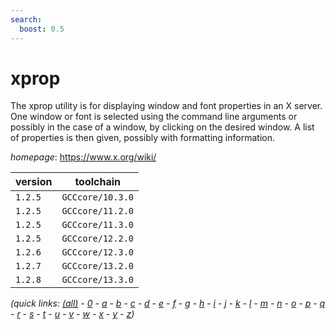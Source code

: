 ```yaml
---
search:
  boost: 0.5
---
```

# xprop

The xprop utility is for displaying window and font properties in an X server.  One window or font is selected using the command line arguments or possibly  in the case of a window, by clicking on the desired window. A list of  properties is then given, possibly with formatting information.

*homepage*: <https://www.x.org/wiki/>

version | toolchain
--------|----------
``1.2.5`` | ``GCCcore/10.3.0``
``1.2.5`` | ``GCCcore/11.2.0``
``1.2.5`` | ``GCCcore/11.3.0``
``1.2.5`` | ``GCCcore/12.2.0``
``1.2.6`` | ``GCCcore/12.3.0``
``1.2.7`` | ``GCCcore/13.2.0``
``1.2.8`` | ``GCCcore/13.3.0``


*(quick links: [(all)](../index.md) - [0](../0/index.md) - [a](../a/index.md) - [b](../b/index.md) - [c](../c/index.md) - [d](../d/index.md) - [e](../e/index.md) - [f](../f/index.md) - [g](../g/index.md) - [h](../h/index.md) - [i](../i/index.md) - [j](../j/index.md) - [k](../k/index.md) - [l](../l/index.md) - [m](../m/index.md) - [n](../n/index.md) - [o](../o/index.md) - [p](../p/index.md) - [q](../q/index.md) - [r](../r/index.md) - [s](../s/index.md) - [t](../t/index.md) - [u](../u/index.md) - [v](../v/index.md) - [w](../w/index.md) - [x](../x/index.md) - [y](../y/index.md) - [z](../z/index.md))*

